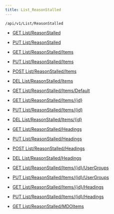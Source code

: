 ```yaml
---
title: List_ReasonStalled
---
```


```http
/api/v1/List/ReasonStalled
```




* [GET List/ReasonStalled](v1ReasonStalledList_GetListDefinition.md)

* [PUT List/ReasonStalled](v1ReasonStalledList_SetListDefinition.md)

* [GET List/ReasonStalled/Items](v1ReasonStalledList_GetAll.md)

* [PUT List/ReasonStalled/Items](v1ReasonStalledList_PutAllReasonStalled.md)

* [POST List/ReasonStalled/Items](v1ReasonStalledList_PostReasonStalled.md)

* [DEL List/ReasonStalled/Items](v1ReasonStalledList_DeleteAllReasonStalled.md)

* [GET List/ReasonStalled/Items/Default](v1ReasonStalledList_CreateDefaultReasonStalled.md)

* [GET List/ReasonStalled/Items/{id}](v1ReasonStalledList_GetReasonStalled.md)

* [PUT List/ReasonStalled/Items/{id}](v1ReasonStalledList_PutReasonStalled.md)

* [DEL List/ReasonStalled/Items/{id}](v1ReasonStalledList_DeleteReasonStalled.md)

* [GET List/ReasonStalled/Headings](v1ReasonStalledList_GetReasonStalledHeadings.md)

* [PUT List/ReasonStalled/Headings](v1ReasonStalledList_PutReasonStalledHeadings.md)

* [POST List/ReasonStalled/Headings](v1ReasonStalledList_PostReasonStalledHeading.md)

* [DEL List/ReasonStalled/Headings](v1ReasonStalledList_DeleteReasonStalledHeadings.md)

* [GET List/ReasonStalled/Items/{id}/UserGroups](v1ReasonStalledList_GetReasonStalledUserGroupsForListItem.md)

* [PUT List/ReasonStalled/Items/{id}/UserGroups](v1ReasonStalledList_PutReasonStalledUserGroupsForListItem.md)

* [GET List/ReasonStalled/Items/{id}/Headings](v1ReasonStalledList_GetReasonStalledHeadingsForListItem.md)

* [PUT List/ReasonStalled/Items/{id}/Headings](v1ReasonStalledList_PutReasonStalledHeadingsForListItem.md)

* [GET List/ReasonStalled/MDOItems](v1ReasonStalledList_GetMDOList.md)
